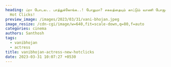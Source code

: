 ```yaml
---
heading: ப்ரா போடல.. பாத்துக்கோங்க..! போதுமா? சகலத்தையும் காட்டும் வாணி போஜன்
  Hot Clicks!
preview_image: /images/2023/03/31/vani-bhojan.jpeg
image_resize: /cdn-cgi/image/w=640,fit=scale-down,q=80,f=auto
categories: cinema
authors: Santhosh
tags:
  - vanibhojan
  - actress
title: vanibhojan-actress-new-hotclicks
date: 2023-03-31 10:07:27 +0530
---
```

![]()

![]()

![]()

![]()